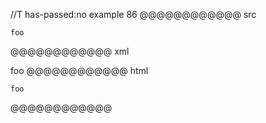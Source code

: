 //T has-passed:no
example 86
@@@@@@@@@@@@ src

    
    foo
    

@@@@@@@@@@@@ xml
<?xml version="1.0" encoding="UTF-8"?>
<!DOCTYPE document SYSTEM "CommonMark.dtd">
<document xmlns="http://commonmark.org/xml/1.0">
  <code_block>foo
</code_block>
</document>
@@@@@@@@@@@@ html
<pre><code>foo
</code></pre>
@@@@@@@@@@@@
